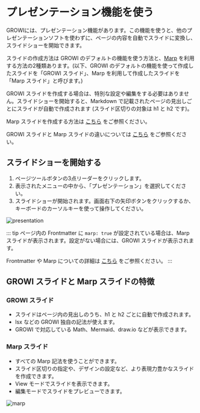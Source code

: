 # プレゼンテーション機能を使う

GROWIには、プレゼンテーション機能があります。この機能を使うと、他のプレゼンテーションソフトを使わずに、ページの内容を自動でスライドに変換し、スライドショーを開始できます。

スライドの作成方法は GROWI のデフォルトの機能を使う方法と、[Marp](https://marp.app/) を利用する方法の2種類あります。(以下、GROWI のデフォルトの機能を使って作成したスライドを「GROWI スライド」、Marp を利用して作成したスライドを「Marp スライド」と呼びます。)

GROWI スライドを作成する場合は、特別な設定や編集をする必要はありません。スライドショーを開始すると、Markdown で記載されたページの見出しごとにスライドが自動で作成されます (スライド区切りの対象は h1 と h2 です)。

Marp スライドを作成する方法は [こちら](/ja/guide/features/marp.html) をご参照ください。

GROWI スライドと Marp スライドの違いについては [こちら](/ja/guide/features/presentation.html#growi-スライドと-marp-スライドの特徴) をご参照ください。

## スライドショーを開始する

1. ページツールボタンの3点リーダーをクリックします。
1. 表示されたメニューの中から、「プレゼンテーション」を選択してください。
1. スライドショーが開始されます。画面右下の矢印ボタンをクリックするか、キーボードのカーソルキーを使って操作してください。

<img :src="$withBase('/assets/images/ja/presentation.png')" alt="presentation">

::: tip
ページ内の Frontmatter に `marp: true` が設定されている場合は、Marp スライドが表示されます。設定がない場合には、GROWI スライドが表示されます。

Frontmatter や Marp についての詳細は [こちら](/ja/guide/features/marp.html) をご参照ください。
:::

## GROWI スライドと Marp スライドの特徴

### GROWI スライド

- スライドはページ内の見出しのうち、h1 と h2 ごとに自動で作成されます。
- lsx などの GROWI 独自の記法が使えます。
- GROWI で対応している Math、Mermaid、draw.io などが表示できます。

### Marp スライド

- すべての Marp 記法を使うことができます。
- スライド区切りの指定や、デザインの設定など、より表現力豊かなスライドを作成できます。
- View モードでスライドを表示できます。
- 編集モードでスライドをプレビューできます。

<img :src="$withBase('/assets/images/ja/marp.png')" alt="marp">

